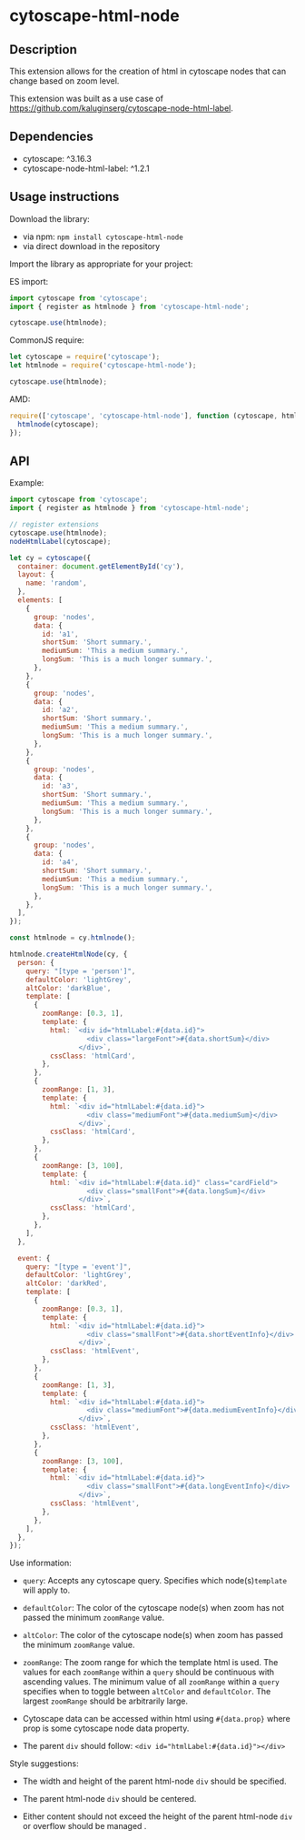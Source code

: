 # cytoscape-html-node

## Description

This extension allows for the creation of html in cytoscape nodes that can change based on zoom level.

This extension was built as a use case of https://github.com/kaluginserg/cytoscape-node-html-label.

## Dependencies

- cytoscape: ^3.16.3
- cytoscape-node-html-label: ^1.2.1

## Usage instructions

Download the library:

- via npm: `npm install cytoscape-html-node`
- via direct download in the repository

Import the library as appropriate for your project:

ES import:

```js
import cytoscape from 'cytoscape';
import { register as htmlnode } from 'cytoscape-html-node';

cytoscape.use(htmlnode);
```

CommonJS require:

```js
let cytoscape = require('cytoscape');
let htmlnode = require('cytoscape-html-node');

cytoscape.use(htmlnode);
```

AMD:

```js
require(['cytoscape', 'cytoscape-html-node'], function (cytoscape, htmlnode) {
  htmlnode(cytoscape);
});
```

## API

Example:

```js
import cytoscape from 'cytoscape';
import { register as htmlnode } from 'cytoscape-html-node';

// register extensions
cytoscape.use(htmlnode);
nodeHtmlLabel(cytoscape);

let cy = cytoscape({
  container: document.getElementById('cy'),
  layout: {
    name: 'random',
  },
  elements: [
    {
      group: 'nodes',
      data: {
        id: 'a1',
        shortSum: 'Short summary.',
        mediumSum: 'This a medium summary.',
        longSum: 'This is a much longer summary.',
      },
    },
    {
      group: 'nodes',
      data: {
        id: 'a2',
        shortSum: 'Short summary.',
        mediumSum: 'This a medium summary.',
        longSum: 'This is a much longer summary.',
      },
    },
    {
      group: 'nodes',
      data: {
        id: 'a3',
        shortSum: 'Short summary.',
        mediumSum: 'This a medium summary.',
        longSum: 'This is a much longer summary.',
      },
    },
    {
      group: 'nodes',
      data: {
        id: 'a4',
        shortSum: 'Short summary.',
        mediumSum: 'This a medium summary.',
        longSum: 'This is a much longer summary.',
      },
    },
  ],
});

const htmlnode = cy.htmlnode();

htmlnode.createHtmlNode(cy, {
  person: {
    query: "[type = 'person']",
    defaultColor: 'lightGrey',
    altColor: 'darkBlue',
    template: [
      {
        zoomRange: [0.3, 1],
        template: {
          html: `<div id="htmlLabel:#{data.id}">
                   <div class="largeFont">#{data.shortSum}</div>
                 </div>`,
          cssClass: 'htmlCard',
        },
      },
      {
        zoomRange: [1, 3],
        template: {
          html: `<div id="htmlLabel:#{data.id}">
                   <div class="mediumFont">#{data.mediumSum}</div>
                 </div>`,
          cssClass: 'htmlCard',
        },
      },
      {
        zoomRange: [3, 100],
        template: {
          html: `<div id="htmlLabel:#{data.id}" class="cardField">
                   <div class="smallFont">#{data.longSum}</div>
                 </div>`,
          cssClass: 'htmlCard',
        },
      },
    ],
  },

  event: {
    query: "[type = 'event']",
    defaultColor: 'lightGrey',
    altColor: 'darkRed',
    template: [
      {
        zoomRange: [0.3, 1],
        template: {
          html: `<div id="htmlLabel:#{data.id}">
                   <div class="smallFont">#{data.shortEventInfo}</div>
                 </div>`,
          cssClass: 'htmlEvent',
        },
      },
      {
        zoomRange: [1, 3],
        template: {
          html: `<div id="htmlLabel:#{data.id}">
                   <div class="mediumFont">#{data.mediumEventInfo}</div>
                 </div>`,
          cssClass: 'htmlEvent',
        },
      },
      {
        zoomRange: [3, 100],
        template: {
          html: `<div id="htmlLabel:#{data.id}">
                   <div class="smallFont">#{data.longEventInfo}</div>
                 </div>`,
          cssClass: 'htmlEvent',
        },
      },
    ],
  },
});
```

Use information:

- `query`: Accepts any cytoscape query. Specifies which node(s)`template` will apply to.

- `defaultColor`: The color of the cytoscape node(s) when zoom has not passed the minimum `zoomRange` value.

- `altColor`: The color of the cytoscape node(s) when zoom has passed the minimum `zoomRange` value.

- `zoomRange`: The zoom range for which the template html is used. The values for each `zoomRange` within a `query` should be continuous with ascending values. The minimum value of all `zoomRange` within a `query` specifies when to toggle between `altColor` and `defaultColor`. The largest `zoomRange` should be arbitrarily large.

- Cytoscape data can be accessed within html using `#{data.prop}` where prop is some cytoscape node data property.

- The parent `div` should follow: `<div id="htmlLabel:#{data.id}"></div>`

Style suggestions:

- The width and height of the parent html-node `div` should be specified.

- The parent html-node `div` should be centered.

- Either content should not exceed the height of the parent html-node `div` or overflow should be managed .
